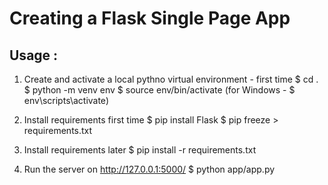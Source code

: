 # Creating a Flask Single Page App


## Usage :

1. Create and activate a local pythno virtual environment - first time
$ cd .
$ python -m venv env
$ source env/bin/activate   (for Windows - $ env\scripts\activate)

1. Install requirements first time
$ pip install Flask
$ pip freeze > requirements.txt
1. Install requirements later
$ pip install -r requirements.txt

1. Run the server on http://127.0.0.1:5000/
$ python app/app.py 